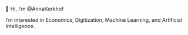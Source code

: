 👋 Hi, I’m @AnnaKerkhof

I’m interested in Economics, Digitization, Machine Learning, and Artificial Intelligence. 
